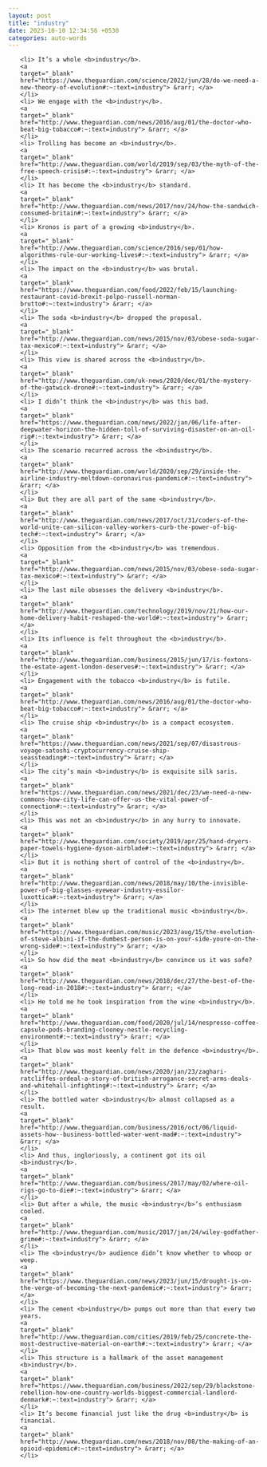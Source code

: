 ```yaml
---
layout: post
title: "industry"
date: 2023-10-10 12:34:56 +0530
categories: auto-words
---
```

<ol>

    <li> It’s a whole <b>industry</b>.
    <a 
    target="_blank" 
    href="https://www.theguardian.com/science/2022/jun/28/do-we-need-a-new-theory-of-evolution#:~:text=industry"> &rarr; </a>
    </li>
    <li> We engage with the <b>industry</b>.
    <a 
    target="_blank" 
    href="http://www.theguardian.com/news/2016/aug/01/the-doctor-who-beat-big-tobacco#:~:text=industry"> &rarr; </a>
    </li>
    <li> Trolling has become an <b>industry</b>.
    <a 
    target="_blank" 
    href="http://www.theguardian.com/world/2019/sep/03/the-myth-of-the-free-speech-crisis#:~:text=industry"> &rarr; </a>
    </li>
    <li> It has become the <b>industry</b> standard.
    <a 
    target="_blank" 
    href="http://www.theguardian.com/news/2017/nov/24/how-the-sandwich-consumed-britain#:~:text=industry"> &rarr; </a>
    </li>
    <li> Kronos is part of a growing <b>industry</b>.
    <a 
    target="_blank" 
    href="http://www.theguardian.com/science/2016/sep/01/how-algorithms-rule-our-working-lives#:~:text=industry"> &rarr; </a>
    </li>
    <li> The impact on the <b>industry</b> was brutal.
    <a 
    target="_blank" 
    href="https://www.theguardian.com/food/2022/feb/15/launching-restaurant-covid-brexit-polpo-russell-norman-brutto#:~:text=industry"> &rarr; </a>
    </li>
    <li> The soda <b>industry</b> dropped the proposal.
    <a 
    target="_blank" 
    href="http://www.theguardian.com/news/2015/nov/03/obese-soda-sugar-tax-mexico#:~:text=industry"> &rarr; </a>
    </li>
    <li> This view is shared across the <b>industry</b>.
    <a 
    target="_blank" 
    href="http://www.theguardian.com/uk-news/2020/dec/01/the-mystery-of-the-gatwick-drone#:~:text=industry"> &rarr; </a>
    </li>
    <li> I didn’t think the <b>industry</b> was this bad.
    <a 
    target="_blank" 
    href="https://www.theguardian.com/news/2022/jan/06/life-after-deepwater-horizon-the-hidden-toll-of-surviving-disaster-on-an-oil-rig#:~:text=industry"> &rarr; </a>
    </li>
    <li> The scenario recurred across the <b>industry</b>.
    <a 
    target="_blank" 
    href="http://www.theguardian.com/world/2020/sep/29/inside-the-airline-industry-meltdown-coronavirus-pandemic#:~:text=industry"> &rarr; </a>
    </li>
    <li> But they are all part of the same <b>industry</b>.
    <a 
    target="_blank" 
    href="http://www.theguardian.com/news/2017/oct/31/coders-of-the-world-unite-can-silicon-valley-workers-curb-the-power-of-big-tech#:~:text=industry"> &rarr; </a>
    </li>
    <li> Opposition from the <b>industry</b> was tremendous.
    <a 
    target="_blank" 
    href="http://www.theguardian.com/news/2015/nov/03/obese-soda-sugar-tax-mexico#:~:text=industry"> &rarr; </a>
    </li>
    <li> The last mile obsesses the delivery <b>industry</b>.
    <a 
    target="_blank" 
    href="http://www.theguardian.com/technology/2019/nov/21/how-our-home-delivery-habit-reshaped-the-world#:~:text=industry"> &rarr; </a>
    </li>
    <li> Its influence is felt throughout the <b>industry</b>.
    <a 
    target="_blank" 
    href="http://www.theguardian.com/business/2015/jun/17/is-foxtons-the-estate-agent-london-deserves#:~:text=industry"> &rarr; </a>
    </li>
    <li> Engagement with the tobacco <b>industry</b> is futile.
    <a 
    target="_blank" 
    href="http://www.theguardian.com/news/2016/aug/01/the-doctor-who-beat-big-tobacco#:~:text=industry"> &rarr; </a>
    </li>
    <li> The cruise ship <b>industry</b> is a compact ecosystem.
    <a 
    target="_blank" 
    href="https://www.theguardian.com/news/2021/sep/07/disastrous-voyage-satoshi-cryptocurrency-cruise-ship-seassteading#:~:text=industry"> &rarr; </a>
    </li>
    <li> The city’s main <b>industry</b> is exquisite silk saris.
    <a 
    target="_blank" 
    href="https://www.theguardian.com/news/2021/dec/23/we-need-a-new-commons-how-city-life-can-offer-us-the-vital-power-of-connection#:~:text=industry"> &rarr; </a>
    </li>
    <li> This was not an <b>industry</b> in any hurry to innovate.
    <a 
    target="_blank" 
    href="http://www.theguardian.com/society/2019/apr/25/hand-dryers-paper-towels-hygiene-dyson-airblade#:~:text=industry"> &rarr; </a>
    </li>
    <li> But it is nothing short of control of the <b>industry</b>.
    <a 
    target="_blank" 
    href="http://www.theguardian.com/news/2018/may/10/the-invisible-power-of-big-glasses-eyewear-industry-essilor-luxottica#:~:text=industry"> &rarr; </a>
    </li>
    <li> The internet blew up the traditional music <b>industry</b>.
    <a 
    target="_blank" 
    href="https://www.theguardian.com/music/2023/aug/15/the-evolution-of-steve-albini-if-the-dumbest-person-is-on-your-side-youre-on-the-wrong-side#:~:text=industry"> &rarr; </a>
    </li>
    <li> So how did the meat <b>industry</b> convince us it was safe?
    <a 
    target="_blank" 
    href="http://www.theguardian.com/news/2018/dec/27/the-best-of-the-long-read-in-2018#:~:text=industry"> &rarr; </a>
    </li>
    <li> He told me he took inspiration from the wine <b>industry</b>.
    <a 
    target="_blank" 
    href="http://www.theguardian.com/food/2020/jul/14/nespresso-coffee-capsule-pods-branding-clooney-nestle-recycling-environment#:~:text=industry"> &rarr; </a>
    </li>
    <li> That blow was most keenly felt in the defence <b>industry</b>.
    <a 
    target="_blank" 
    href="http://www.theguardian.com/news/2020/jan/23/zaghari-ratcliffes-ordeal-a-story-of-british-arrogance-secret-arms-deals-and-whitehall-infighting#:~:text=industry"> &rarr; </a>
    </li>
    <li> The bottled water <b>industry</b> almost collapsed as a result.
    <a 
    target="_blank" 
    href="http://www.theguardian.com/business/2016/oct/06/liquid-assets-how--business-bottled-water-went-mad#:~:text=industry"> &rarr; </a>
    </li>
    <li> And thus, ingloriously, a continent got its oil <b>industry</b>.
    <a 
    target="_blank" 
    href="http://www.theguardian.com/business/2017/may/02/where-oil-rigs-go-to-die#:~:text=industry"> &rarr; </a>
    </li>
    <li> But after a while, the music <b>industry</b>’s enthusiasm cooled.
    <a 
    target="_blank" 
    href="http://www.theguardian.com/music/2017/jan/24/wiley-godfather-grime#:~:text=industry"> &rarr; </a>
    </li>
    <li> The <b>industry</b> audience didn’t know whether to whoop or weep.
    <a 
    target="_blank" 
    href="https://www.theguardian.com/news/2023/jun/15/drought-is-on-the-verge-of-becoming-the-next-pandemic#:~:text=industry"> &rarr; </a>
    </li>
    <li> The cement <b>industry</b> pumps out more than that every two years.
    <a 
    target="_blank" 
    href="http://www.theguardian.com/cities/2019/feb/25/concrete-the-most-destructive-material-on-earth#:~:text=industry"> &rarr; </a>
    </li>
    <li> This structure is a hallmark of the asset management <b>industry</b>.
    <a 
    target="_blank" 
    href="https://www.theguardian.com/business/2022/sep/29/blackstone-rebellion-how-one-country-worlds-biggest-commercial-landlord-denmark#:~:text=industry"> &rarr; </a>
    </li>
    <li> It’s become financial just like the drug <b>industry</b> is financial.
    <a 
    target="_blank" 
    href="http://www.theguardian.com/news/2018/nov/08/the-making-of-an-opioid-epidemic#:~:text=industry"> &rarr; </a>
    </li>